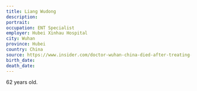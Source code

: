 ```yaml
---
title: Liang Wudong
description: 
portrait: 
occupation: ENT Specialist
employer: Hubei Xinhau Hospital
city: Wuhan
province: Hubei
country: China
source: https://www.insider.com/doctor-wuhan-china-died-after-treating-coronavirus-patients-2020-1
birth_date: 
death_date: 
---
```


62 years old.